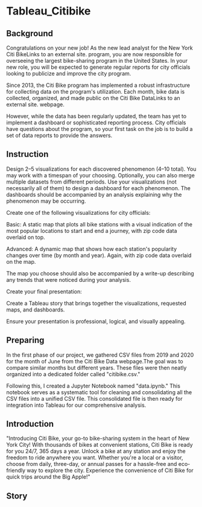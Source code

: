# Tableau_Citibike
## Background
Congratulations on your new job! As the new lead analyst for the New York Citi BikeLinks to an external site. program, you are now responsible for overseeing the largest bike-sharing program in the United States. In your new role, you will be expected to generate regular reports for city officials looking to publicize and improve the city program.

Since 2013, the Citi Bike program has implemented a robust infrastructure for collecting data on the program's utilization. Each month, bike data is collected, organized, and made public on the Citi Bike DataLinks to an external site. webpage.

However, while the data has been regularly updated, the team has yet to implement a dashboard or sophisticated reporting process. City officials have questions about the program, so your first task on the job is to build a set of data reports to provide the answers.
## Instruction
Design 2–5 visualizations for each discovered phenomenon (4–10 total). You may work with a timespan of your choosing. Optionally, you can also merge multiple datasets from different periods.
Use your visualizations (not necessarily all of them) to design a dashboard for each phenomenon. The dashboards should be accompanied by an analysis explaining why the phenomenon may be occurring.

Create one of the following visualizations for city officials:

Basic: A static map that plots all bike stations with a visual indication of the most popular locations to start and end a journey, with zip code data overlaid on top.

Advanced: A dynamic map that shows how each station's popularity changes over time (by month and year). Again, with zip code data overlaid on the map.

The map you choose should also be accompanied by a write-up describing any trends that were noticed during your analysis.

Create your final presentation:

Create a Tableau story that brings together the visualizations, requested maps, and dashboards.

Ensure your presentation is professional, logical, and visually appealing.
## Preparing
In the first phase of our project, we gathered  CSV files from 2019 and 2020 for the month of June from the Citi Bike Data webpage.The goal was to compare similar months but different years. These files were then neatly organized into a dedicated folder called "citibike.csv."

Following this, I created a Jupyter Notebook named "data.ipynb." This notebook serves as a systematic tool for cleaning and consolidating all the CSV files into a unified CSV file. This consolidated file is then ready for integration into Tableau for our comprehensive analysis.






## Introduction
"Introducing Citi Bike, your go-to bike-sharing system in the heart of New York City! With thousands of bikes at convenient stations, Citi Bike is ready for you 24/7, 365 days a year. Unlock a bike at any station and enjoy the freedom to ride anywhere you want. Whether you're a local or a visitor, choose from daily, three-day, or annual passes for a hassle-free and eco-friendly way to explore the city. Experience the convenience of Citi Bike for quick trips around the Big Apple!"
## Story 
